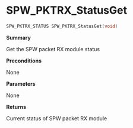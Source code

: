 # SPW_PKTRX_StatusGet

```c
SPW_PKTRX_STATUS SPW_PKTRX_StatusGet(void)
```

**Summary**

Get the SPW packet RX module status

**Preconditions**

None

**Parameters**

None

**Returns**

Current status of SPW packet RX module
